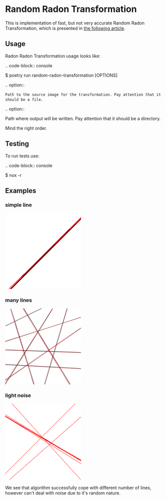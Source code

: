 # Random Radon Transformation

This is implementation of fast, but not very accurate Random Radon Transformation, which is presented in [the following article](https://backend.orbit.dtu.dk/ws/portalfiles/portal/5529668/Binder1.pdf). 

Usage
------------

Radon Radon Transformation usage looks like:

.. code-block:: console

   $ poetry run random-radon-transformation [OPTIONS]

.. option::  <PATH>

    Path to the source image for the transformation. Pay attention that it should be a file.

.. option::  <PATH>

   Path where output will be written. Pay attention that it should be a directory.

Mind the right order.

Testing
------------
To run tests use:

.. code-block:: console

   $ nox -r

## Examples

### simple line

![](pics/final/result_thick.png)

### many lines

![](pics/final/result_many_lines.png)

### light noise

![](pics/final/result_light_noise.png)

We see that algorithm successfully cope with different number of lines, however can't deal with noise due to it's random nature.
